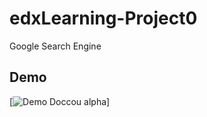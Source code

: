 # edxLearning-Project0

Google Search Engine

## Demo

[![Demo Doccou alpha](http://share.gifyoutube.com/KzB6Gb.gif)]
